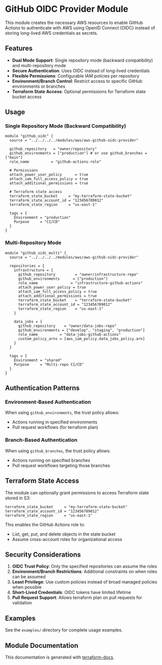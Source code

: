 # GitHub OIDC Provider Module

This module creates the necessary AWS resources to enable GitHub Actions to authenticate with AWS using OpenID Connect (OIDC) instead of storing long-lived AWS credentials as secrets.

## Features

- **Dual Mode Support**: Single repository mode (backward compatibility) and multi-repository mode
- **Secure Authentication**: Uses OIDC instead of long-lived credentials
- **Flexible Permissions**: Configurable IAM policies per repository
- **Environment/Branch Control**: Restrict access to specific GitHub environments or branches
- **Terraform State Access**: Optional permissions for Terraform state bucket access

## Usage

### Single Repository Mode (Backward Compatibility)

```hcl
module "github_oidc" {
  source = "../../../../modules/aws/aws-github-oidc-provider"

  github_repository   = "owner/repository"
  github_environments = ["production"] # or use github_branches = ["main"]
  role_name          = "github-actions-role"

  # Permissions
  attach_power_user_policy      = true
  attach_iam_full_access_policy = true
  attach_additional_permissions = true

  # Terraform state access
  terraform_state_bucket     = "my-terraform-state-bucket"
  terraform_state_account_id = "123456789012"
  terraform_state_region     = "us-east-1"

  tags = {
    Environment = "production"
    Purpose     = "CI/CD"
  }
}
```

### Multi-Repository Mode

```hcl
module "github_oidc_multi" {
  source = "../../../../modules/aws/aws-github-oidc-provider"

  repositories = {
    infrastructure = {
      github_repository         = "owner/infrastructure-repo"
      github_environments      = ["production"]
      role_name               = "infrastructure-github-actions"
      attach_power_user_policy = true
      attach_iam_full_access_policy = true
      attach_additional_permissions = true
      terraform_state_bucket    = "terraform-state-bucket"
      terraform_state_account_id = "123456789012"
      terraform_state_region    = "us-east-1"
    }

    data_jobs = {
      github_repository    = "owner/data-jobs-repo"
      github_environments = ["develop", "staging", "production"]
      role_name          = "data-jobs-github-actions"
      custom_policy_arns = [aws_iam_policy.data_jobs_policy.arn]
    }
  }

  tags = {
    Environment = "shared"
    Purpose     = "Multi-repo CI/CD"
  }
}
```

## Authentication Patterns

### Environment-Based Authentication

When using `github_environments`, the trust policy allows:

- Actions running in specified environments
- Pull request workflows (for terraform plan)

### Branch-Based Authentication

When using `github_branches`, the trust policy allows:

- Actions running on specified branches
- Pull request workflows targeting those branches

## Terraform State Access

The module can optionally grant permissions to access Terraform state stored in S3:

```hcl
terraform_state_bucket     = "my-terraform-state-bucket"
terraform_state_account_id = "123456789012"
terraform_state_region     = "us-east-1"
```

This enables the GitHub Actions role to:

- List, get, put, and delete objects in the state bucket
- Assume cross-account roles for organizational access

## Security Considerations

1. **OIDC Trust Policy**: Only the specified repositories can assume the roles
2. **Environment/Branch Restrictions**: Additional constraints on when roles can be assumed
3. **Least Privilege**: Use custom policies instead of broad managed policies when possible
4. **Short-Lived Credentials**: OIDC tokens have limited lifetime
5. **Pull Request Support**: Allows terraform plan on pull requests for validation

## Examples

See the `examples/` directory for complete usage examples.

## Module Documentation

This documentation is generated with [terraform-docs](https://github.com/terraform-docs/terraform-docs).
